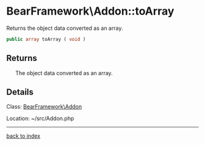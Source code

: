 # BearFramework\Addon::toArray

Returns the object data converted as an array.

```php
public array toArray ( void )
```

## Returns

&nbsp;&nbsp;&nbsp;&nbsp;&nbsp;&nbsp;The object data converted as an array.

## Details

Class: [BearFramework\Addon](bearframework.addon.class.md)

Location: ~/src/Addon.php

---

[back to index](index.md)

